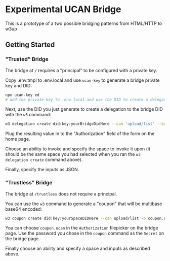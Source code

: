 # Experimental UCAN Bridge

This is a prototype of a two possible bridging patterns from HTML/HTTP to w3up

## Getting Started

### "Trusted" Bridge

The bridge at `/` requires a "principal" to be configured with a private key.

Copy .env.tmpl to .env.local and use `ucan-key` to generate a bridge private key and DID:

```sh
npx ucan-key ed
# add the private key to .env.local and use the DID to create a delegation
```

Next, use the DID you just generate to create a delegation to the bridge DID with the `w3` command:

```sh
w3 delegation create did:key:yourBridgeDidHere --can 'upload/list' --base64
```

Plug the resulting value in to the "Authorization" field of the form on the home page.

Choose an ability to invoke and specify the space to invoke it upon (it should be the same
space you had selected when you ran the `w3 delegation create` command above).

Finally, specify the inputs as JSON.

### "Trustless" Bridge

The bridge at `/trustless` does not require a principal. 

You can use the `w3` command to generate a "coupon" that will be multibase base64 encoded:

```sh
w3 coupon create did:key:yourSpaceDIDHere --can upload/list -o coupon.ucan --password pickYourOwnSecretPassword
```

You can choose `coupon.ucan` in the `Authorization` filepicker on the bridge page. Use the password you chose
in the `coupon` command as the `Secret` on the bridge page.

Finally choose an ability and specify a space and inputs as described above.